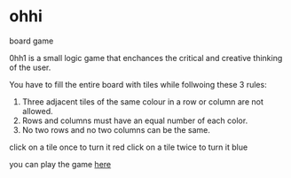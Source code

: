 # ohhi
board game

0hh1 is a small logic game that  enchances the critical and creative thinking  of the user.

You have to fill the entire board with tiles while follwoing these 3 rules:
1)  Three adjacent tiles of the same colour in a row or column are not allowed.
2)  Rows and columns must have an equal number of each color.
3)  No two rows and no two columns can be the same.

click on a tile once to turn it red
click on a tile twice to turn it blue

you can play the game <a href="https://0hh1.com/"> here </a>

